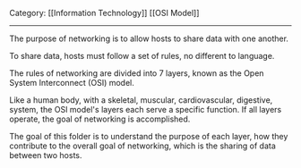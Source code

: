Category: [[Information Technology]] [[OSI Model]]
___
The purpose of networking is to allow hosts to share data with one another. 

To share data, hosts must follow a set of rules, no different to language.

The rules of networking are divided into 7 layers, known as the Open System Interconnect (OSI) model. 

Like a human body, with a skeletal, muscular, cardiovascular, digestive, system, the OSI model's layers each serve a specific function. If all layers operate, the goal of networking is accomplished. 

The goal of this folder is to understand the purpose of each layer, how they contribute to the overall goal of networking, which is the sharing of data between two hosts. 